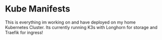 # Kube Manifests
This is everything im working on and have deployed on my home Kubernetes Cluster. Its currently running K3s with Longhorn for storage and Traefik for ingress!